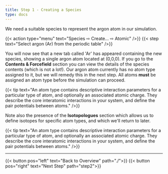 ```yaml
---
title: Step 1 - Creating a Species
type: docs
---
```


We need a suitable species to represent the argon atom in our simulation.

{{< action type="menu" text="Species &#8680; Create... &#8680; Atomic" />}}
{{< step text="Select argon (Ar) from the periodic table" />}}

You will now see that a new tab called 'Ar' has appeared containing the new species, showing a single argon atom located at (0,0,0). If you go to the **Contents & Forcefield** section you can view the details of the species contents (which is not a lot!). Our argon atom currently has no atom type assigned to it, but we will remedy this in the next step. All atoms **must** be assigned an atom type before the simulation can proceed.

{{< tip text="An atom type contains descriptive interaction parameters for a particular type of atom, and optionally an associated atomic charge. They describe the core interatomic interactions in your system, and define the pair potentials between atoms." />}}

Note also the presence of the **Isotopologues** section which allows us to define isotopes for specific atom types, and which we'll return to later.

{{< tip text="An atom type contains descriptive interaction parameters for a particular type of atom, and optionally an associated atomic charge. They describe the core interatomic interactions in your system, and define the pair potentials between atoms." />}}

* * *
{{< button pos="left" text="Back to Overview" path="./">}}
{{< button pos="right" text="Next Step" path="step2">}}

